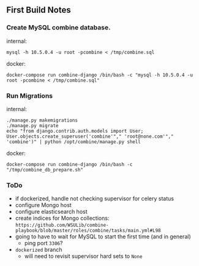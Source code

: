## First Build Notes

### Create MySQL combine database.

internal:
```
mysql -h 10.5.0.4 -u root -pcombine < /tmp/combine.sql
```

docker:
```
docker-compose run combine-django /bin/bash -c "mysql -h 10.5.0.4 -u root -pcombine < /tmp/combine.sql"
```

### Run Migrations

internal:
```
./manage.py makemigrations
./manage.py migrate
echo "from django.contrib.auth.models import User; User.objects.create_superuser('combine'"," 'root@none.com'"," 'combine')" | python /opt/combine/manage.py shell
```

docker:
```
docker-compose run combine-django /bin/bash -c "/tmp/combine_db_prepare.sh"
```


### ToDo

  * if dockerized, handle not checking supervisor for celery status
  * configure Mongo host
  * configure elasticsearch host
  * create indices for Mongo collections:
  `https://github.com/WSULib/combine-playbook/blob/master/roles/combine/tasks/main.yml#L98`
  * going to have to wait for MySQL to start the first time (and in general)
    * ping port `3306`?
  * `dockerized` branch
    * will need to revisit supervisor hard sets to `None`
